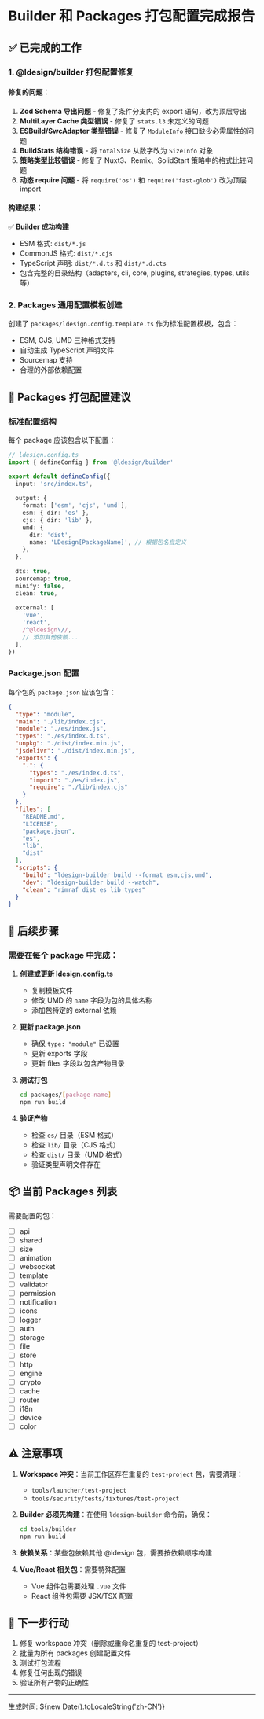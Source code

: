 # Builder 和 Packages 打包配置完成报告

## ✅ 已完成的工作

### 1. @ldesign/builder 打包配置修复

#### 修复的问题：
1. **Zod Schema 导出问题** - 修复了条件分支内的 export 语句，改为顶层导出
2. **MultiLayer Cache 类型错误** - 修复了 `stats.l3` 未定义的问题
3. **ESBuild/SwcAdapter 类型错误** - 修复了 `ModuleInfo` 接口缺少必需属性的问题
4. **BuildStats 结构错误** - 将 `totalSize` 从数字改为 `SizeInfo` 对象
5. **策略类型比较错误** - 修复了 Nuxt3、Remix、SolidStart 策略中的格式比较问题
6. **动态 require 问题** - 将 `require('os')` 和 `require('fast-glob')` 改为顶层 import

#### 构建结果：
✅ **Builder 成功构建**
- ESM 格式: `dist/*.js`
- CommonJS 格式: `dist/*.cjs`
- TypeScript 声明: `dist/*.d.ts` 和 `dist/*.d.cts`
- 包含完整的目录结构（adapters, cli, core, plugins, strategies, types, utils 等）

### 2. Packages 通用配置模板创建

创建了 `packages/ldesign.config.template.ts` 作为标准配置模板，包含：
- ESM, CJS, UMD 三种格式支持
- 自动生成 TypeScript 声明文件
- Sourcemap 支持
- 合理的外部依赖配置

## 📝 Packages 打包配置建议

### 标准配置结构

每个 package 应该包含以下配置：

```typescript
// ldesign.config.ts
import { defineConfig } from '@ldesign/builder'

export default defineConfig({
  input: 'src/index.ts',
  
  output: {
    format: ['esm', 'cjs', 'umd'],
    esm: { dir: 'es' },
    cjs: { dir: 'lib' },
    umd: {
      dir: 'dist',
      name: 'LDesign[PackageName]', // 根据包名自定义
    },
  },
  
  dts: true,
  sourcemap: true,
  minify: false,
  clean: true,
  
  external: [
    'vue',
    'react',
    /^@ldesign\//,
    // 添加其他依赖...
  ],
})
```

### Package.json 配置

每个包的 `package.json` 应该包含：

```json
{
  "type": "module",
  "main": "./lib/index.cjs",
  "module": "./es/index.js",
  "types": "./es/index.d.ts",
  "unpkg": "./dist/index.min.js",
  "jsdelivr": "./dist/index.min.js",
  "exports": {
    ".": {
      "types": "./es/index.d.ts",
      "import": "./es/index.js",
      "require": "./lib/index.cjs"
    }
  },
  "files": [
    "README.md",
    "LICENSE",
    "package.json",
    "es",
    "lib",
    "dist"
  ],
  "scripts": {
    "build": "ldesign-builder build --format esm,cjs,umd",
    "dev": "ldesign-builder build --watch",
    "clean": "rimraf dist es lib types"
  }
}
```

## 🔧 后续步骤

### 需要在每个 package 中完成：

1. **创建或更新 ldesign.config.ts**
   - 复制模板文件
   - 修改 UMD 的 `name` 字段为包的具体名称
   - 添加包特定的 external 依赖

2. **更新 package.json**
   - 确保 `type: "module"` 已设置
   - 更新 exports 字段
   - 更新 files 字段以包含产物目录

3. **测试打包**
   ```bash
   cd packages/[package-name]
   npm run build
   ```

4. **验证产物**
   - 检查 `es/` 目录（ESM 格式）
   - 检查 `lib/` 目录（CJS 格式）
   - 检查 `dist/` 目录（UMD 格式）
   - 验证类型声明文件存在

## 📦 当前 Packages 列表

需要配置的包：
- [ ] api
- [ ] shared
- [ ] size
- [ ] animation
- [ ] websocket
- [ ] template
- [ ] validator
- [ ] permission
- [ ] notification
- [ ] icons
- [ ] logger
- [ ] auth
- [ ] storage
- [ ] file
- [ ] store
- [ ] http
- [ ] engine
- [ ] crypto
- [ ] cache
- [ ] router
- [ ] i18n
- [ ] device
- [ ] color

## ⚠️ 注意事项

1. **Workspace 冲突**：当前工作区存在重复的 `test-project` 包，需要清理：
   - `tools/launcher/test-project`
   - `tools/security/tests/fixtures/test-project`

2. **Builder 必须先构建**：在使用 `ldesign-builder` 命令前，确保：
   ```bash
   cd tools/builder
   npm run build
   ```

3. **依赖关系**：某些包依赖其他 @ldesign 包，需要按依赖顺序构建

4. **Vue/React 相关包**：需要特殊配置
   - Vue 组件包需要处理 `.vue` 文件
   - React 组件包需要 JSX/TSX 配置

## 🎯 下一步行动

1. 修复 workspace 冲突（删除或重命名重复的 test-project）
2. 批量为所有 packages 创建配置文件
3. 测试打包流程
4. 修复任何出现的错误
5. 验证所有产物的正确性

---

生成时间: ${new Date().toLocaleString('zh-CN')}


